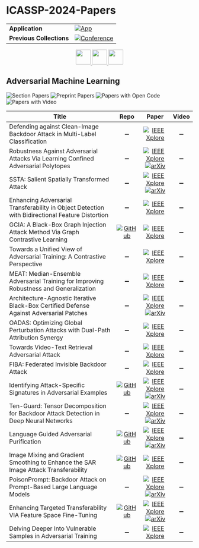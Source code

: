 # ICASSP-2024-Papers

<table>
    <tr>
        <td><strong>Application</strong></td>
        <td>
            <a href="https://huggingface.co/spaces/DmitryRyumin/NewEraAI-Papers" style="float:left;">
                <img src="https://img.shields.io/badge/🤗-NewEraAI--Papers-FFD21F.svg" alt="App" />
            </a>
        </td>
    </tr>
    <tr>
        <td><strong>Previous Collections</strong></td>
        <td>
            <a href="https://github.com/DmitryRyumin/ICASSP-2023-24-Papers/blob/main/README_2023.md">
                <img src="http://img.shields.io/badge/ICASSP-2023-0073AE.svg" alt="Conference">
            </a>
        </td>
    </tr>
</table>

<div align="center">
    <a href="https://github.com/DmitryRyumin/ICASSP-2023-24-Papers/blob/main/sections/2024/main/SLP-L10.md">
        <img src="https://cdn.jsdelivr.net/gh/DmitryRyumin/NewEraAI-Papers@main/images/left.svg" width="40" alt="" />
    </a>
    <a href="https://github.com/DmitryRyumin/ICASSP-2023-24-Papers/">
        <img src="https://cdn.jsdelivr.net/gh/DmitryRyumin/NewEraAI-Papers@main/images/home.svg" width="40" alt="" />
    </a>
    <a href="https://github.com/DmitryRyumin/ICASSP-2023-24-Papers/blob/main/sections/2024/main/SLP-L11.md">
        <img src="https://cdn.jsdelivr.net/gh/DmitryRyumin/NewEraAI-Papers@main/images/right.svg" width="40" alt="" />
    </a>
</div>

## Adversarial Machine Learning

![Section Papers](https://img.shields.io/badge/Section%20Papers-18-42BA16) ![Preprint Papers](https://img.shields.io/badge/Preprint%20Papers-8-b31b1b) ![Papers with Open Code](https://img.shields.io/badge/Papers%20with%20Open%20Code-5-1D7FBF) ![Papers with Video](https://img.shields.io/badge/Papers%20with%20Video-0-FF0000)

| **Title** | **Repo** | **Paper** | **Video** |
|-----------|:--------:|:---------:|:---------:|
| Defending against Clean-Image Backdoor Attack in Multi-Label Classification | :heavy_minus_sign: | [![IEEE Xplore](https://img.shields.io/badge/IEEE-10447895-E4A42C.svg)](https://ieeexplore.ieee.org/document/10447895) | :heavy_minus_sign: |
| Robustness Against Adversarial Attacks Via Learning Confined Adversarial Polytopes | :heavy_minus_sign: | [![IEEE Xplore](https://img.shields.io/badge/IEEE-10446776-E4A42C.svg)](https://ieeexplore.ieee.org/document/10446776) <br/> [![arXiv](https://img.shields.io/badge/arXiv-2401.07991-b31b1b.svg)](https://arxiv.org/abs/2401.07991) | :heavy_minus_sign: |
| SSTA: Salient Spatially Transformed Attack | :heavy_minus_sign: | [![IEEE Xplore](https://img.shields.io/badge/IEEE-10447882-E4A42C.svg)](https://ieeexplore.ieee.org/document/10447882) <br/> [![arXiv](https://img.shields.io/badge/arXiv-2312.07258-b31b1b.svg)](https://arxiv.org/abs/2312.07258) | :heavy_minus_sign: |
| Enhancing Adversarial Transferability in Object Detection with Bidirectional Feature Distortion | :heavy_minus_sign: | [![IEEE Xplore](https://img.shields.io/badge/IEEE-10447293-E4A42C.svg)](https://ieeexplore.ieee.org/document/10447293) | :heavy_minus_sign: |
| GCIA: A Black-Box Graph Injection Attack Method Via Graph Contrastive Learning | [![GitHub](https://img.shields.io/github/stars/Gmrider13/GCIA?style=flat)](https://github.com/Gmrider13/GCIA) | [![IEEE Xplore](https://img.shields.io/badge/IEEE-10446876-E4A42C.svg)](https://ieeexplore.ieee.org/document/10446876) | :heavy_minus_sign: |
| Towards a Unified View of Adversarial Training: A Contrastive Perspective | :heavy_minus_sign: | [![IEEE Xplore](https://img.shields.io/badge/IEEE-10446746-E4A42C.svg)](https://ieeexplore.ieee.org/document/10446746) | :heavy_minus_sign: |
| MEAT: Median-Ensemble Adversarial Training for Improving Robustness and Generalization | :heavy_minus_sign: | [![IEEE Xplore](https://img.shields.io/badge/IEEE-10446117-E4A42C.svg)](https://ieeexplore.ieee.org/document/10446117) | :heavy_minus_sign: |
| Architecture-Agnostic Iterative Black-Box Certified Defense Against Adversarial Patches | :heavy_minus_sign: | [![IEEE Xplore](https://img.shields.io/badge/IEEE-10448145-E4A42C.svg)](https://ieeexplore.ieee.org/document/10448145) <br/> [![arXiv](https://img.shields.io/badge/arXiv-2305.10929-b31b1b.svg)](https://arxiv.org/abs/2305.10929) | :heavy_minus_sign: |
| OADAS: Optimizing Global Perturbation Attacks with Dual-Path Attribution Synergy | :heavy_minus_sign: | [![IEEE Xplore](https://img.shields.io/badge/IEEE-10446681-E4A42C.svg)](https://ieeexplore.ieee.org/document/10446681) | :heavy_minus_sign: |
| Towards Video-Text Retrieval Adversarial Attack | :heavy_minus_sign: | [![IEEE Xplore](https://img.shields.io/badge/IEEE-10448358-E4A42C.svg)](https://ieeexplore.ieee.org/document/10448358) | :heavy_minus_sign: |
| FIBA: Federated Invisible Backdoor Attack | :heavy_minus_sign: | [![IEEE Xplore](https://img.shields.io/badge/IEEE-10446910-E4A42C.svg)](https://ieeexplore.ieee.org/document/10446910) | :heavy_minus_sign: |
| Identifying Attack-Specific Signatures in Adversarial Examples | [![GitHub](https://img.shields.io/github/stars/hsouri/REDRL?style=flat)](https://github.com/hsouri/REDRL) | [![IEEE Xplore](https://img.shields.io/badge/IEEE-10446989-E4A42C.svg)](https://ieeexplore.ieee.org/document/10446989) <br/> [![arXiv](https://img.shields.io/badge/arXiv-2110.06802-b31b1b.svg)](https://arxiv.org/abs/2110.06802) | :heavy_minus_sign: |
| Ten-Guard: Tensor Decomposition for Backdoor Attack Detection in Deep Neural Networks | :heavy_minus_sign: | [![IEEE Xplore](https://img.shields.io/badge/IEEE-10448222-E4A42C.svg)](https://ieeexplore.ieee.org/document/10448222) <br/> [![arXiv](https://img.shields.io/badge/arXiv-2401.05432-b31b1b.svg)](https://arxiv.org/abs/2401.05432) | :heavy_minus_sign: |
| Language Guided Adversarial Purification | [![GitHub](https://img.shields.io/github/stars/Visual-Conception-Group/LGAP?style=flat)](https://github.com/Visual-Conception-Group/LGAP) | [![IEEE Xplore](https://img.shields.io/badge/IEEE-10446676-E4A42C.svg)](https://ieeexplore.ieee.org/document/10446676) <br/> [![arXiv](https://img.shields.io/badge/arXiv-2309.10348-b31b1b.svg)](https://arxiv.org/abs/2309.10348) | :heavy_minus_sign: |
| Image Mixing and Gradient Smoothing to Enhance the SAR Image Attack Transferability | [![GitHub](https://img.shields.io/github/stars/JHL-HUST/IMGS?style=flat)](https://github.com/JHL-HUST/IMGS) | [![IEEE Xplore](https://img.shields.io/badge/IEEE-10448395-E4A42C.svg)](https://ieeexplore.ieee.org/document/10448395) | :heavy_minus_sign: |
| PoisonPrompt: Backdoor Attack on Prompt-Based Large Language Models | :heavy_minus_sign: | [![IEEE Xplore](https://img.shields.io/badge/IEEE-10446267-E4A42C.svg)](https://ieeexplore.ieee.org/document/10446267) <br/> [![arXiv](https://img.shields.io/badge/arXiv-2310.12439-b31b1b.svg)](https://arxiv.org/abs/2310.12439) | :heavy_minus_sign: |
| Enhancing Targeted Transferability VIA Feature Space Fine-Tuning | [![GitHub](https://img.shields.io/github/stars/zengh5/TA_feature_FT?style=flat)](https://github.com/zengh5/TA_feature_FT) | [![IEEE Xplore](https://img.shields.io/badge/IEEE-10446654-E4A42C.svg)](https://ieeexplore.ieee.org/document/10446654) <br/> [![arXiv](https://img.shields.io/badge/arXiv-2401.02727-b31b1b.svg)](https://arxiv.org/abs/2401.02727) | :heavy_minus_sign: |
| Delving Deeper Into Vulnerable Samples in Adversarial Training | :heavy_minus_sign: | [![IEEE Xplore](https://img.shields.io/badge/IEEE-10447217-E4A42C.svg)](https://ieeexplore.ieee.org/document/10447217) | :heavy_minus_sign: |